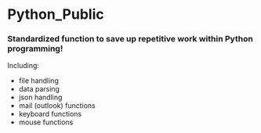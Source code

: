 <!DOCTYPE html>
<html>
<head>
</head>
<body>
  <h1>Python_Public</h1>
  <h3>Standardized function to save up repetitive work within Python programming!</h3>
  <p>Including:</p>
  <ul>
    <li>file handling</li>
    <li>data parsing</li>
    <li>json handling</li>
    <li>mail (outlook) functions</li>
    <li>keyboard functions</li>
    <li>mouse functions</li>
  </ul>
</body>
</html>
